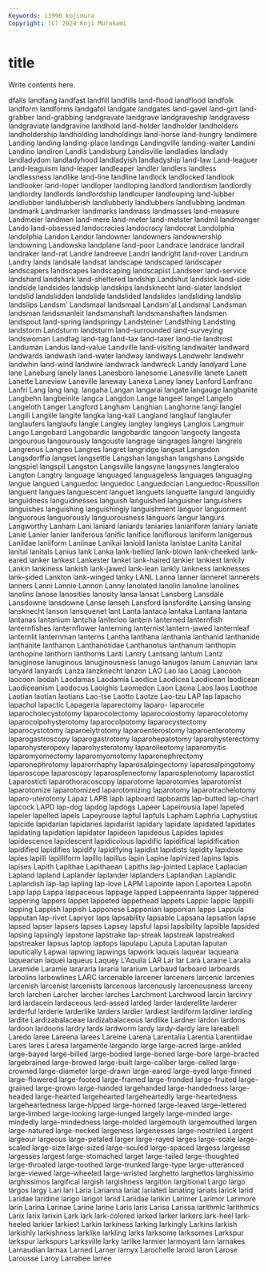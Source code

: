 ```yaml
---
Keywords: 13996 kojimura
Copyright: (C) 2024 Koji Murakami
---
```


# title

Write contents here.



dfalls landfang
landfast landfill landfills land-flood landflood landfolk landform landforms landgafol landgate
landgates land-gavel land-girt land-grabber land-grabbing landgravate landgrave landgraveship landgravess landgraviate
landgravine landhold land-holder landholder landholders landholdership landholding landholdings land-horse land-hungry
landimere Landing landing landing-place landings Landingville landing-waiter Landini Landino landiron
Landis Landisburg Landisville landladies landlady landladydom landladyhood landladyish landladyship land-law
Land-leaguer Land-leaguism land-leaper landleaper landler landlers landless landlessness landlike land-line
landline landlock landlocked landlook landlooker land-loper landloper landloping landlord landlordism
landlordly landlordry landlords landlordship landlouper landlouping land-lubber landlubber landlubberish landlubberly
landlubbers landlubbing landman landmark Landmarker landmarks landmass landmasses land-measure Landmeier
landmen land-mere land-meter land-metster landmil landmonger Lando land-obsessed landocracies landocracy
landocrat Landolphia landolphia Landon Landor landowner landowners landownership landowning Landowska
landplane land-poor Landrace landrace landrail landraker land-rat Landre landreeve Landri
landright land-rover Landrum Landry lands landsale landsat landscape landscaped landscaper
landscapers landscapes landscaping landscapist Landseer land-service landshard landshark land-sheltered landship
Landshut landsick land-side landside landsides landskip landskips landsknecht land-slater landsleit
landslid landslidden landslide landslided landslides landsliding landslip landslips Landsm' Landsmaal
landsmaal Landsm'al Landsmal Landsman landsman landsmanleit landsmanshaft landsmanshaften landsmen landspout
land-spring landspringy Landsteiner Landsthing Landsting landstorm Landsturm landsturm land-surrounded land-surveying
landswoman Landtag land-tag land-tax land-taxer land-tie landtrost Landuman Landus land-value
Landville land-visiting landwaiter landward landwards landwash land-water landway landways Landwehr
landwehr landwhin land-wind landwire landwrack landwreck Landy landyard Lane lane
Laneburg lanely lanes Lanesboro lanesome Lanesville lanete Lanett Lanette Laneview
Laneville laneway Lanexa Laney laney Lanford Lanfranc Lanfri Lang lang
lang. langaha Langan langarai langate langauge langbanite Langbehn langbeinite langca
Langdon Lange langeel langel Langelo Langeloth Langer Langford Langham Langhian
Langhorne langi langiel Langill Langille langite langka lang-kail Langland langlauf
langlaufer langlaufers langlaufs langle Langley langley langleys Langlois Langmuir Lango
Langobard Langobardic langobardic langoon langooty langosta langourous langourously langouste langrage
langrages langrel langrels Langrenus Langreo Langres langret langridge langsat Langsdon
Langsdorffia langset langsettle Langshan langshan langshans Langside langspiel langspil Langston
Langsville langsyne langsynes langteraloo Langton Langtry language languaged languageless languages
languaging langue langued Languedoc languedoc Languedocian Languedoc-Roussillon languent langues languescent
languet languets languette languid languidly languidness languidnesses languish languished languisher
languishers languishes languishing languishingly languishment languor languorment languorous languorously languorousness
languors langur langurs Langworthy Lanham Lani laniard laniards laniaries laniariform
laniary laniate Lanie Lanier lanier laniferous lanific lanifice laniflorous laniform
lanigerous Laniidae laniiform Laniinae Lanikai lanioid lanista lanistae Lanita Lanital
lanital lanitals Lanius lank Lanka lank-bellied lank-blown lank-cheeked lank-eared lanker
lankest Lankester lanket lank-haired lankier lankiest lankily Lankin lankiness lankish
lank-jawed lank-lean lankly lankness lanknesses lank-sided Lankton lank-winged lanky LANL
Lanna lanner lanneret lannerets lanners Lanni Lannie Lannon Lanny lanolated
lanolin lanoline lanolines lanolins lanose lanosities lanosity lansa lansat Lansberg
Lansdale Lansdowne lansdowne Lanse lanseh Lansford lansfordite Lansing lansing lansknecht
lanson lansquenet lant Lanta lantaca lantaka Lantana lantana lantanas lantanium
lantcha lanterloo lantern lanterned lanternfish lanternfishes lanternflower lanterning lanternist lantern-jawed
lanternleaf lanternlit lanternman lanterns Lantha lanthana lanthania lanthanid lanthanide lanthanite
lanthanon Lanthanotidae Lanthanotus lanthanum lanthopin lanthopine lanthorn lanthorns Lanti Lantry
Lantsang lantum Lantz lanuginose lanuginous lanuginousness lanugo lanugos lanum Lanuvian
lanx lanyard lanyards Lanza lanzknecht lanzon LAO Lao lao Laoag
Laocoon laocoon laodah Laodamas Laodamia Laodice Laodicea Laodicean laodicean Laodiceanism
Laodocus Laoighis Laomedon Laon Laona Laos laos Laothoe Laotian laotian
laotians Lao-tse Laotto Laotze Lao-tzu LAP lap lapacho lapachol lapactic
Lapageria laparectomy laparo- laparocele laparocholecystotomy laparocolectomy laparocolostomy laparocolotomy laparocolpohysterotomy laparocolpotomy
laparocystectomy laparocystotomy laparoelytrotomy laparoenterostomy laparoenterotomy laparogastroscopy laparogastrotomy laparohepatotomy laparohysterectomy laparohysteropexy
laparohysterotomy laparoileotomy laparomyitis laparomyomectomy laparomyomotomy laparonephrectomy laparonephrotomy laparorrhaphy laparosalpingectomy laparosalpingotomy
laparoscope laparoscopy laparosplenectomy laparosplenotomy laparostict Laparosticti laparothoracoscopy laparotome laparotomies laparotomist
laparotomize laparotomized laparotomizing laparotomy laparotrachelotomy laparo-uterotomy Lapaz LAPB lapb lapboard
lapboards lap-butted lap-chart lapcock LAPD lap-dog lapdog lapdogs Lapeer Lapeirousia
lapel lapeled lapeler lapelled lapels Lapeyrouse lapful lapfuls Lapham Laphria
Laphystius lapicide lapidarian lapidaries lapidarist lapidary lapidate lapidated lapidates lapidating
lapidation lapidator lapideon lapideous Lapides lapides lapidescence lapidescent lapidicolous lapidific
lapidifical lapidification lapidified lapidifies lapidify lapidifying lapidist lapidists lapidity lapidose
lapies lapilli lapilliform lapillo lapillus lapin Lapine lapinized lapins lapis
lapises Lapith Lapithae Lapithaean Lapiths lap-jointed Laplace Laplacian Lapland lapland
Laplander laplander laplanders Laplandian Laplandic Laplandish lap-lap lapling lap-love LAPM
Lapointe lapon Laportea Lapotin Lapp lapp Lappa lappaceous lappage lapped
Lappeenranta lapper lappered lappering lappers lappet lappeted lappethead lappets Lappic
lappic lappilli lapping Lappish lappish Lapponese Lapponian lapponian lapps Lappula
lapputan lap-rivet Lapryor laps lapsability lapsable Lapsana lapsation lapse lapsed
lapser lapsers lapses Lapsey lapsful lapsi lapsibility lapsible lapsided lapsing
lapsingly lapstone lapstrake lap-streak lapstreak lapstreaked lapstreaker lapsus laptop laptops
lapulapu Laputa Laputan laputan laputically Lapwai lapwing lapwings lapwork laquais
laquear laquearia laquearian laquei laqueus Laquey L'Aquila LAR Lar lar
Lara Laraine Laralia Laramide Laramie larararia lararia lararium Larbaud larboard
larboards larbolins larbowlines LARC larcenable larcener larceners larcenic larcenies larcenish
larcenist larcenists larcenous larcenously larcenousness larceny larch larchen Larcher larcher
larches Larchmont Larchwood larcin larcinry lard lardacein lardaceous lard-assed larded
larder larderellite larderer larderful larderie larderlike larders lardier lardiest lardiform
lardiner larding lardite Lardizabalaceae lardizabalaceous lardlike Lardner lardon lardons lardoon
lardoons lardry lards lardworm lardy lardy-dardy lare lareabell Laredo laree
Lareena larees Lareine Larena Larentalia Larentia Larentiidae Lares lares Laresa
largamente largando large large-acred large-ankled large-bayed large-billed large-bodied large-boned large-bore
large-bracted largebrained large-browed large-built large-caliber large-celled large-crowned large-diameter large-drawn large-eared
large-eyed large-finned large-flowered large-footed large-framed large-fronded large-fruited large-grained large-grown large-handed
largehanded large-handedness large-headed large-hearted largehearted largeheartedly large-heartedness largeheartedness large-hipped large-horned
large-leaved large-lettered large-limbed large-looking large-lunged largely large-minded large-mindedly large-mindedness large-molded
largemouth largemouthed largen large-natured large-necked largeness largenesses large-nostriled Largent largeour
largeous large-petaled larger large-rayed larges large-scale large-scaled large-size large-sized large-souled
large-spaced largess largesse largesses largest large-stomached larget large-tailed large-thoughted large-throated
large-toothed large-trunked large-type large-utteranced large-viewed large-wheeled large-wristed larghetto larghettos larghissimo
larghissimos largifical largish largishness largition largitional Largo largo largos largy
Lari lari Laria Larianna lariat lariated lariating lariats larick larid
Laridae laridine larigo larigot lariid Lariidae larikin Larimer Larimor Larimore
larin Larina Larinae Larine larine Laris laris Larisa Larissa larithmic
larithmics Larix larix larixin Lark lark lark-colored larked larker larkers
lark-heel lark-heeled larkier larkiest Larkin larkiness larking larkingly Larkins larkish
larkishly larkishness larklike larkling larks larksome larksomes Larkspur larkspur larkspurs
Larksville larky larlike larmier larmoyant larn larnakes Larnaudian larnax Larned
Larner larnyx Larochelle laroid laron Larose Larousse Laroy Larrabee larree
